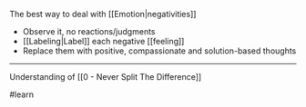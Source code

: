 The best way to deal with [[Emotion|negativities]]

- Observe it, no reactions/judgments
- [[Labeling|Label]] each negative [[feeling]]
- Replace them with positive, compassionate and solution-based thoughts

---

Understanding of [[0 - Never Split The Difference]]

#learn 